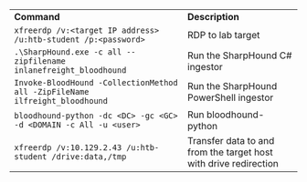 |                                                                             |                                                                  |
| --------------------------------------------------------------------------- | ---------------------------------------------------------------- |
| **Command**                                                                 | **Description**                                                  |
| `xfreerdp /v:<target IP address> /u:htb-student /p:<password>`              | RDP to lab target                                                |
| `.\SharpHound.exe -c all --zipfilename inlanefreight_bloodhound`            | Run the SharpHound C# ingestor                                   |
| `Invoke-BloodHound -CollectionMethod all -ZipFileName ilfreight_bloodhound` | Run the SharpHound PowerShell ingestor                           |
| `bloodhound-python -dc <DC> -gc <GC> -d <DOMAIN -c All -u <user>`           | Run bloodhound-python                                            |
| `xfreerdp /v:10.129.2.43 /u:htb-student /drive:data,/tmp`                   | Transfer data to and from the target host with drive redirection |
